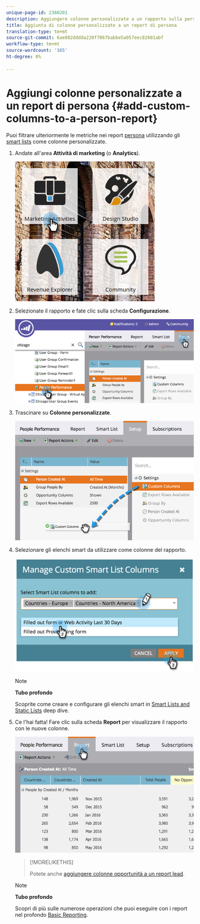 ```yaml
---
unique-page-id: 2360201
description: Aggiungere colonne personalizzate a un rapporto sulla persona - Documenti Marketo - Documentazione prodotto
title: Aggiunta di colonne personalizzate a un report di persona
translation-type: tm+mt
source-git-commit: 6ae882dddda220f7067babbe5a057eec82601abf
workflow-type: tm+mt
source-wordcount: '165'
ht-degree: 0%

---
```



# Aggiungi colonne personalizzate a un report di persona {#add-custom-columns-to-a-person-report}

Puoi filtrare ulteriormente le metriche nei report [persona](https://docs.marketo.com/display/docs/basic+reporting) utilizzando gli [smart lists](https://docs.marketo.com/display/docs/smart+lists+and+static+lists) come colonne personalizzate.

1. Andate all&#39;area **Attività di marketing** (o **Analytics**).

   ![](assets/ma-1.png)

1. Selezionate il rapporto e fate clic sulla scheda **Configurazione**.

   ![](assets/two-1.png)

1. Trascinare su **Colonne personalizzate**.

   ![](assets/three-1.png)

1. Selezionare gli elenchi smart da utilizzare come colonne del rapporto.

   ![](assets/image2014-9-16-16-3a39-3a34.png)

   >[!NOTE]
   >
   >**Tubo profondo**
   >
   >
   >Scoprite come creare e configurare gli elenchi smart in [Smart Lists and Static Lists](https://docs.marketo.com/display/docs/smart+lists+and+static+lists) deep dive.

1. Ce l&#39;hai fatta! Fare clic sulla scheda **Report** per visualizzare il rapporto con le nuove colonne.

   ![](assets/five-1.png)

   >[!MORELIKETHIS]
   >
   >
   >
   >Potete anche [aggiungere colonne opportunità a un report lead](add-opportunity-columns-to-a-lead-report.md).

   >[!NOTE]
   >
   >**Tubo profondo**
   >
   >
   >Scopri di più sulle numerose operazioni che puoi eseguire con i report nel profondo [Basic Reporting](https://docs.marketo.com/display/docs/basic+reporting).

